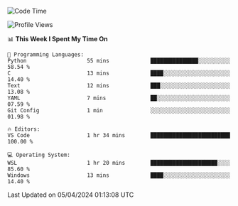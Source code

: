 <!--START_SECTION:waka-->
![Code Time](http://img.shields.io/badge/Code%20Time-604%20hrs%2045%20mins-blue)

![Profile Views](http://img.shields.io/badge/Profile%20Views-30-blue)

📊 **This Week I Spent My Time On** 

```text
💬 Programming Languages: 
Python                   55 mins             ███████████████░░░░░░░░░░   58.54 % 
C                        13 mins             ████░░░░░░░░░░░░░░░░░░░░░   14.40 % 
Text                     12 mins             ███░░░░░░░░░░░░░░░░░░░░░░   13.08 % 
YAML                     7 mins              ██░░░░░░░░░░░░░░░░░░░░░░░   07.59 % 
Git Config               1 min               ░░░░░░░░░░░░░░░░░░░░░░░░░   01.98 % 

🔥 Editors: 
VS Code                  1 hr 34 mins        █████████████████████████   100.00 % 

💻 Operating System: 
WSL                      1 hr 20 mins        █████████████████████░░░░   85.60 % 
Windows                  13 mins             ████░░░░░░░░░░░░░░░░░░░░░   14.40 % 
```


 Last Updated on 05/04/2024 01:13:08 UTC
<!--END_SECTION:waka-->
